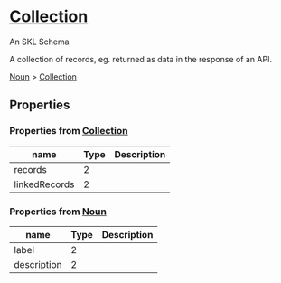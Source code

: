 # [Collection](../../core/collection)

An SKL Schema

A collection of records, eg. returned as data in the response of an API.

[Noun](../../core/noun) > [Collection](../../core/collection)

## Properties

### Properties from [Collection](../../core/collection)

| name | Type | Description |
| ---- | ---- | ----------- |
| records | 2 | |
| linkedRecords | 2 | |

### Properties from [Noun](../../core/noun)

| name | Type | Description |
| ---- | ---- | ----------- |
| label | 2 | |
| description | 2 | |

